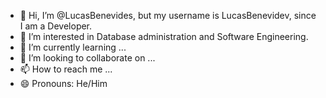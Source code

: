 - 👋 Hi, I’m @LucasBenevides, but my username is LucasBenevidev, since I am a Developer.
- 👀 I’m interested in Database administration and Software Engineering.
- 🌱 I’m currently learning ...
- 💞️ I’m looking to collaborate on ...
- 📫 How to reach me ...
- 😄 Pronouns: He/Him


<!---
LucasBenevidev/LucasBenevidev is a ✨ special ✨ repository because its `README.md` (this file) appears on your GitHub profile.
You can click the Preview link to take a look at your changes.
--->
